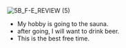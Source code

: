 ![5B_F-E_REVIEW (5)](https://user-images.githubusercontent.com/22611735/180876772-7ad153e4-4d86-4760-ba3d-9f9d63811763.jpg)
- My hobby is going to the sauna.
- after going, I will want to drink beer.
- This is the best free time.
